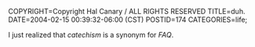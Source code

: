 COPYRIGHT=Copyright Hal Canary / ALL RIGHTS RESERVED
TITLE=duh.
DATE=2004-02-15 00:39:32-06:00 (CST)
POSTID=174
CATEGORIES=life;

I just realized that _catechism_ is a synonym for _FAQ_.
